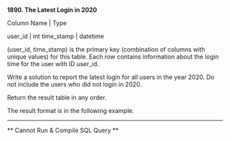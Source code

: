 **1890. The Latest Login in 2020**



Column Name    | Type

user_id        | int
time_stamp     | datetime

(user_id, time_stamp) is the primary key (combination of columns with unique values) for this table.
Each row contains information about the login time for the user with ID user_id.

 

Write a solution to report the latest login for all users in the year 2020. Do not include the users who did not login in 2020.

Return the result table in any order.

The result format is in the following example.

---

** Cannot Run & Compile SQL Query **
